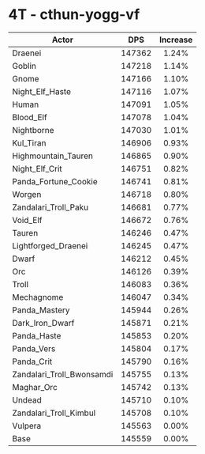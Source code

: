 # 4T - cthun-yogg-vf
| Actor | DPS | Increase |
|---|:---:|:---:|
|Draenei|147362|1.24%|
|Goblin|147218|1.14%|
|Gnome|147166|1.10%|
|Night_Elf_Haste|147116|1.07%|
|Human|147091|1.05%|
|Blood_Elf|147078|1.04%|
|Nightborne|147030|1.01%|
|Kul_Tiran|146906|0.93%|
|Highmountain_Tauren|146865|0.90%|
|Night_Elf_Crit|146751|0.82%|
|Panda_Fortune_Cookie|146741|0.81%|
|Worgen|146718|0.80%|
|Zandalari_Troll_Paku|146681|0.77%|
|Void_Elf|146672|0.76%|
|Tauren|146246|0.47%|
|Lightforged_Draenei|146245|0.47%|
|Dwarf|146212|0.45%|
|Orc|146126|0.39%|
|Troll|146083|0.36%|
|Mechagnome|146047|0.34%|
|Panda_Mastery|145944|0.26%|
|Dark_Iron_Dwarf|145871|0.21%|
|Panda_Haste|145853|0.20%|
|Panda_Vers|145804|0.17%|
|Panda_Crit|145790|0.16%|
|Zandalari_Troll_Bwonsamdi|145755|0.13%|
|Maghar_Orc|145742|0.13%|
|Undead|145710|0.10%|
|Zandalari_Troll_Kimbul|145708|0.10%|
|Vulpera|145563|0.00%|
|Base|145559|0.00%|
